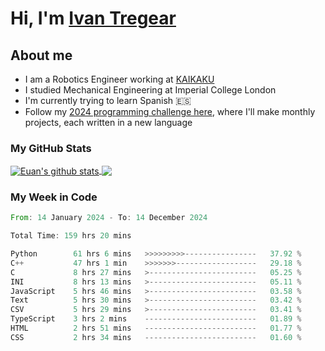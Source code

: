 # Hi, I'm [Ivan Tregear](https://www.linkedin.com/in/ivantregear/)

## About me

* I am a Robotics Engineer working at [KAIKAKU](https://github.com/KAIKAKU-AI)
* I studied Mechanical Engineering at Imperial College London
* I'm currently trying to learn Spanish :es:
* Follow my [2024 programming challenge here](https://github.com/ITregear?tab=repositories), where I'll make monthly projects, each written in a new language


### My GitHub Stats

<a href="#my-github-stats">
  <img align="center" src="https://github-readme-stats.vercel.app/api?username=itregear&count_private=true&show_icons=true&include_all_commits=true&theme=material-palenight" alt="Euan's github stats" />
</a>

<a href="#my-github-stats">
  <img align="center" src="https://github-readme-stats.vercel.app/api/top-langs/?username=itregear&layout=compact&theme=material-palenight" />
</a>

### My Week in Code
<!--START_SECTION:waka-->

```rust
From: 14 January 2024 - To: 14 December 2024

Total Time: 159 hrs 20 mins

Python        61 hrs 6 mins   >>>>>>>>>----------------   37.92 %
C++           47 hrs 1 min    >>>>>>>------------------   29.18 %
C             8 hrs 27 mins   >------------------------   05.25 %
INI           8 hrs 13 mins   >------------------------   05.11 %
JavaScript    5 hrs 46 mins   >------------------------   03.58 %
Text          5 hrs 30 mins   >------------------------   03.42 %
CSV           5 hrs 29 mins   >------------------------   03.41 %
TypeScript    3 hrs 2 mins    -------------------------   01.89 %
HTML          2 hrs 51 mins   -------------------------   01.77 %
CSS           2 hrs 34 mins   -------------------------   01.60 %
```

<!--END_SECTION:waka-->
